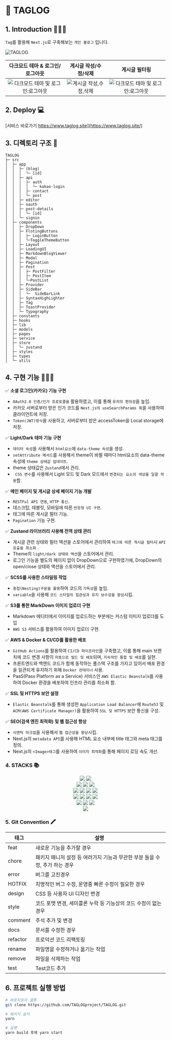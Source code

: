 # 🔖 TAGLOG

## 1. Introduction 👩🏻‍🦰

`Tag`를 활용해 `Next.js`로 구축해보는 `개인 블로그` 입니다.

![TAGLOG](https://github.com/TAGLOGproject/TAGLOG/assets/115159126/38547ed5-6d1d-4010-8717-5504993c0d6f)

|                                                           다크모드 테마 & 로그인/로그아웃                                                           |                                                         게시글 작성/수정/삭제                                                         |                                                                    게시글 필터링                                                                    |
| :-------------------------------------------------------------------------------------------------------------------------------------------------: | :-----------------------------------------------------------------------------------------------------------------------------------: | :-------------------------------------------------------------------------------------------------------------------------------------------------: |
| ![다크모드 테마 및 로그인:로그아웃](https://github.com/TAGLOGproject/TAGLOG/assets/115159126/d236518e-f334-43d9-9d65-0320d9469942) | ![게시글 작성,수정,삭제](https://github.com/TAGLOGproject/TAGLOG/assets/115159126/7977868b-68cc-4cf1-8f45-0b68c90c1e04) | ![다크모드 테마 및 로그인:로그아웃](https://github.com/TAGLOGproject/TAGLOG/assets/115159126/d236518e-f334-43d9-9d65-0320d9469942) |

## 2. Deploy 💻

[서비스 바로가기 https://www.taglog.site](https://www.taglog.site/)

## 3. 디렉토리 구조 📂

```
TAGLOG
├─ src
│  ├─ app
│  │  ├─ (blog)
│  │  │  └─ [id]
│  │  ├─ api
│  │  │  ├─ auth
│  │  │  │  └─ kakao-login
│  │  │  ├─ contact
│  │  │  └─ post
│  │  ├─ editor
│  │  ├─ oauth
│  │  ├─ post-details
│  │  │  └─ [id]
│  │  └─ signin
│  ├─ components
│  │  ├─ DropDown
│  │  ├─ FlotingButtons
│  │  │  ├─ LoginButton
│  │  │  └─ToggleThemeButton
│  │  ├─ Layout
│  │  ├─ LoadingUI
│  │  ├─ MarkdownBlogViewer
│  │  ├─ Modal
│  │  ├─ Pagination
│  │  ├─ Post
│  │  │  ├─ PostFilter
│  │  │  ├─ PostItem
│  │  │  └─PostList
│  │  ├─ Provider
│  │  ├─ SideBar
│  │  │  └─  SideBarLink
│  │  ├─ SyntaxHighLighter
│  │  ├─ Tag
│  │  ├─ ToastProvider
│  │  └─ Typography
│  ├─ constants
│  ├─ hooks
│  ├─ lib
│  ├─ models
│  ├─ pages
│  ├─ service
│  ├─ store
│  │  └─ zustand
│  ├─ styles
│  ├─ types
│  └─ utils

```

## 4. 구현 기능 👩🏻‍💻

✅ **소셜 로그인(카카오) 기능 구현**

- `OAuth2.0 인증/인가 프로토콜을` 활용하였고, 이를 통해 `유저의 편의성`을 높임.
- 카카오 서버로부터 받은 인가 코드를 `Next.js의 useSearchParams 훅`을 사용하여 클라이언트에 저장.
- `Token(JWT)방식`을 사용하고, 서버로부터 받은 accessToken을 Local storage에 저장.

✅ **Light/Dark 테마 기능 구현**

- `데이터 속성`을 사용해서 `html요소`에 `data-theme 속성`을 생성.
- `setAttribute 메서드`를 사용해서 theme이 바뀔 때마다 html요소의 data-theme 속성에 `theme 상태값 업데이트`.
- theme 상태값은 `Zustand`에서 관리.
- ` CSS 변수`를 사용해서 Light 모드 및 Dark 모드에서 `변경되는 요소의 색상을 일괄 적용`함.

✅ **메인 페이지 및 게시글 상세 페이지 기능 개발**

- `RESTFul API 연동`, `HTTP 통신`.
- 데스크탑, 태블릿, 모바일에 따른 `반응형 UI 구현`.
- 태그에 따른 게시글 필터 기능.
- `Pagination` 기능 구현.

✅ **Zustand 라이브러리 사용해 전역 상태 관리**

- 게시글 관련 상태와 필터 액션을 스토어에서 관리하여 `태그에 따른 게시글 필터`시 `API 호출을 최소화` .
- Theme의 `light/dark 상태와 액션`을 스토어에서 관리.
- 로그인 기능을 별도의 페이지 없이 DropDown으로 구현하였기에, DropDown의 open/close 상태와 액션을 스토어에서 관리.

✅ **SCSS를 사용한 스타일링 작업**

- `중첩(Nesting)구문을 활용`하여 코드의 `가독성`을 높임.
- `variable`을 사용해 `코드 스타일의 일관성과 유지 보수성을 향상`시킴.

✅ **S3를 통한 MarkDown 이미지 업로더 구현**

- Markdown 에디터에서 이미지를 업로드하는 부분에는 커스텀 이미지 업로더를 도입
- `AWS S3` 서비스를 활용하여 이미지 업로더 구현.

✅ **AWS & Docker & CI/CD를 활용한 배포**

- `GitHub Actions`를 활용하여 `CI/CD 파이프라인`을 구축했고, 이를 통해 main 브랜치에 코드 변경 사항이 `자동으로 빌드 및 배포`되며, `지속적인 통합 및 배포`를 실현.
- 프론트엔드와 백엔드 코드가 함께 동작하는 풀스택 구조를 가지고 있어서 배포 환경을 일관되게 유지하기 위해 `Docker 컨테이너` 사용.
- PaaS(Pass Platform as a Service) 서비스인 `AWS Elastic Beanstalk`를 사용하여 Docker 환경을 배포하여 인프라 관리를 최소화 함.

✅ **SSL 및 HTTPS 보안 설정**

- `Elastic Beanstalk`를 통해 생성한 `Application Load Balancer`에 `Route53` 및 `ACM(AWS Certificate Manager)`을 활용하여 `SSL 및 HTTPS` 보안 통신을 구성.

✅ **SEO(검색 엔진 최적화) 및 웹 접근성 향상**

- `시맨틱 마크업`을 사용해서 `웹 접근성을 향상`시킴.
- Next.js의 `metadata API`를 사용해 HTML <head>요소 내부에 title 태그와 meta 태그를 정의.
- Next.js의 `<Image>태그`를 사용하여 `이미지 최적화`를 통해 페이지 로딩 속도 개선.

### 4. STACKS 📚

<div align=center> 
 <img src="https://img.shields.io/badge/JAVASCRIPT-F7DF1E?style=for-the-badge&logo=JAVASCRIPT&logoColor=black">
<img src="https://img.shields.io/badge/react-61DAFB?style=for-the-badge&logo=react&logoColor=black"> 
 </br>

  <img src="https://img.shields.io/badge/NEXT.JS-000000?style=for-the-badge&logo=NEXT.JS&logoColor=black">
  <img src="https://img.shields.io/badge/TYPESCRIPT-3178C6?style=for-the-badge&logo=TYPESCRIPT&logoColor=black">
    <img src="https://img.shields.io/badge/ZUSTAND-007054?style=for-the-badge&logo=ZUSTAND&logoColor=black">
  </br>

  <img src="https://img.shields.io/badge/AXIOS-5A29E4?style=for-the-badge&logo=AXIOS&logoColor=black">
  <img src="https://img.shields.io/badge/SCSS-CC6699?style=for-the-badge&logo=SCSS&logoColor=black">
  <img src="https://img.shields.io/badge/MONGODB-47A248?style=for-the-badge&logo=MONGODB&logoColor=black">
    <img src="https://img.shields.io/badge/GITHUB ACTIONS-2088FF?style=for-the-badge&logo=GITHUB ACTIONS&logoColor=black">
  </br>

<img src="https://img.shields.io/badge/DOCKER-2496ED?style=for-the-badge&logo=DOCKER&logoColor=black">
<img src="https://img.shields.io/badge/AMAZON EC2-FF9900?style=for-the-badge&logo=AMAZON EC2&logoColor=black">
<img src="https://img.shields.io/badge/AMAZON ELASTIC BEANSTALK-CC6699?style=for-the-badge&logo=AMAZON ELASTIC BEANSTALK&logoColor=black">
<img src="https://img.shields.io/badge/AMAZON S3-1572B6?style=for-the-badge&logo=AMAZON S3&logoColor=black"> </br>

<img src="https://img.shields.io/badge/AMAZON ROUTE 53-8C4FFF?style=for-the-badge&logo=AMAZON ROUTE 53&logoColor=black">
<img src="https://img.shields.io/badge/AMAZON IAM-569A31?style=for-the-badge&logo=AMAZON IAM&logoColor=black">
<img src="https://img.shields.io/badge/REACT MARKDOWN-61DAFB?style=for-the-badge&logo=REACT MARKDOWN&logoColor=black"></br>
<img src="https://img.shields.io/badge/REACT MARKDOWN EDITOR LITE-632CA6?style=for-the-badge&logo=REACT MARKDOWN EDITOR LITE&logoColor=black">

</div>

### 5. Git Convention 🖍️

| 태그     | 설명                                                                        |
| -------- | --------------------------------------------------------------------------- |
| feat     | 새로운 기능을 추가할 경우                                                   |
| chore    | 패키지 매니저 설정 등 여러가지 기능과 무관한 부분 들을 수정, 추가 하는 경우 |
| error    | 버그를 고친경우                                                             |
| HOTFIX   | 치명적인 버그 수정, 운영중 빠른 수정이 필요한 경우                          |
| design   | CSS 등 사용자 UI 디자인 변경                                                |
| style    | 코드 포맷 변경, 세미콜론 누락 등 기능상의 코드 수정이 없는 경우             |
| comment  | 주석 추가 및 변경                                                           |
| docs     | 문서를 수정한 경우                                                          |
| refactor | 프로덕션 코드 리팩토링                                                      |
| rename   | 파일명을 수정하거나 옮기는 작업                                             |
| remove   | 파일을 삭제하는 작업                                                        |
| test     | Test코드 추가                                                               |

## 6. 프로젝트 실행 방법

```bash
# 레포지토리 클론
git clone https://github.com/TAGLOGproject/TAGLOG.git

# 패키지 설치
yarn

# 실행
yarn build 후에 yarn start
```
